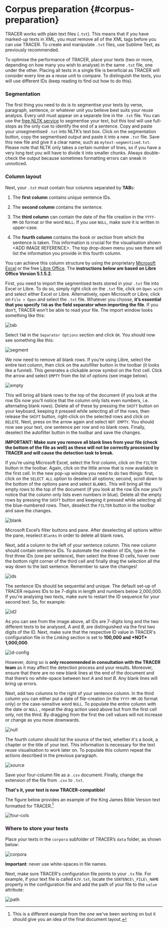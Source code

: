 # Corpus preparation {#corpus-preparation}

TRACER works with plain text files \(`.txt`\). This means that if you have marked-up texts in XML, you must remove all of the XML tags before you can use TRACER. To create and manipulate `.txt` files, use Sublime Text, as previously recommended.

To optimise the performance of TRACER, place your texts \(two or more, depending on how many you wish to analyse\) in the same `.txt` file, one under the other. Placing all texts in a single file is beneficial as TRACER will consider every line as a reuse unit to compare. To distinguish the texts, you will use different IDs \(keep reading to find out how to do this\).

### Segmentation

The first thing you need to do is to segmentise your texts by verse, paragraph, sentence, or whatever unit you believe best suits your reuse analysis. Every unit must appear on a separate line in the `.txt` file. You can use the [free NLTK service](http://textanalysisonline.com/nltk-sentence-segmentation) to segmentise your text, but this tool will use full-stops as the only cue to identify the end of a sentence. Copy and paste your unsegmentised `.txt` into NLTK’s text box. Click on the segmentation button, copy the segmentised output and paste it into a new `.txt` file. Save this new file and give it a clear name, such as `mytext-segmentised.txt`. Please note that NLTK only takes a certain number of lines, so if you have a very long text you will have to divide it into smaller chunks. Always double-check the output because sometimes formatting errors can sneak in unnoticed.

### Column layout

Next, your `.txt` must contain four columns separated by **TAB**s:

1. The **first column** contains unique sentence IDs.
2. The **second column** contains the sentence.

3. The **third column** can contain the date of the file creation in the `YYYY-MM-DD` format or the word `NULL`. If you use `NULL`, make sure it is written in upper-case.

4. The **fourth column** contains the book or section from which the sentence is taken. This information is crucial for the visualisation shown &lt;ADD IMAGE REFERENCE&gt;. The top drop-down menu you see there will list the information you provide in this fourth column.

You can achieve this column structure by using the proprietary [Microsoft Excel](https://products.office.com/en/excel) or the free [Libre Office](https://www.libreoffice.org/download/libreoffice-fresh/). The **instructions below are based on Libre Office Version 5.1.5.2**.

First, you need to import the segmentised texts stored in your `.txt` file into Excel or Libre. To do so, simply right click on the `.txt` file, click on `Open with` and select either Excel or Libre. Alternatively, open Microsoft or Libre, click on `File > Open` and select the `.txt` file. Whatever you choose, **it’s essential that you specify **`TAB`** as the field separator when importing the file**. If you don’t, TRACER won’t be able to read your file. The import window looks something like this:

![tab](/assets/libre-tab.png "Libre file import window. Select TAB as the field separator.")

Select `TAB` in the `Separator Options` section and click `OK`. You should now see something like this:

![segment](/assets/libre.png "How a segmentised text first appears in Libre Office.")

We now need to remove all blank rows. If you’re using Libre, select the entire text column, then click on the autofilter button in the toolbar \(it looks like a funnel\). This generates a clickable arrow symbol on the first cell. Click the arrow and select `EMPTY` from the list of options \(see image below\).

![empty](/assets/librefilter.png "Select all empty lines in the file.")

This will bring all blank rows to the top of the document \(if you look at the row IDs now you’ll notice that the column only lists even numbers, i.e. alternating blank rows\). Delete all of these by pressing the `SHIFT` button on your keyboard, keeping it pressed while selecting all of the rows, then release the `SHIFT` button, right-click on the selected rows and click on `DELETE`. Next, press on the arrow again and select `NOT EMPTY`. You should now see your text, one sentence per row and no blank rows. Finally, deselect the autofilter button in the toolbar and save the changes.

**IMPORTANT: Make sure you remove all blank lines from your file \(check the bottom of the file as well\) as these will not be correctly processed by TRACER and will cause the detection task to break.**

If you’re using Microsoft Excel, select the first column, click on the `FILTER` button in the toolbar. Again, click on the little arrow that is now available in the first cell. In the new pop-up window you need to do two things: first, click on the `SELECT ALL` option to deselect all options; second, scroll down to the bottom of the options pane and select `BLANKS`. This will bring all the empty rows to the top of the document \(if you look at the row IDs now you’ll notice that the column only lists even numbers in blue\). Delete all the empty rows by pressing the `SHIFT` button and keeping it pressed while selecting all the blue-numbered rows. Then, deselect the `FILTER` button in the toolbar and save the changes.

![blank](/assets/excel_filter_blanks.png "Select all blank lines in the file.")

Microsoft Excel’s filter buttons and pane. After deselecting all options within the pane, reselect `Blanks` in order to delete all blank rows.

Next, add a column to the left of your sentence column. This new column should contain sentence IDs. To automate the creation of IDs, type in the first three IDs \(one per sentence\), then select the three ID cells, hover over the bottom right corner of the third cell and finally drag the selection all the way down to the last sentence. Remember to save the changes!

![ids](/assets/ID-column.png "The first three IDs are typed in manually. The rest are automatically generated by dragging the selection to the last sentence in the document. To drag, grab the bottom-right corner of the third cell in the ID column.")

The sentence IDs should be sequential and unique. The default set-up of TRACER requires IDs to be 7-digits in length and numbers below 2,000,000. If you're analysing two texts, make sure to restart the ID sequence for your second text. So, for example:

![id2](/assets/id-2.png "Required segment ID formatting. Texts to be analysed are told apart by the first two digits in the ID.")

As you can see from the image above, all IDs are 7-digits long and the two different texts to be analysed, _A_ and _B_, are distinguished via the first two digits of the ID. Next, make sure that the respective ID value in TRACER's configuration file in the _Linking_ section is set to **100,000 and \*NOT\* 1,000,000**.

![id-config](/assets/ids-config-file.png "The value of the intWorkNumbering property is set by default to 1,000,000. This can be changed to accommodate different ID schemes.")

However, doing so is **only recommended in consultation with the TRACER team** as it may affect the detection process and your results. Moreover, ensure that there are no new blank lines at the end of the document and that there’s no white-space between _text A_ and _text B_. Any blank lines will bring up errors.

Next, add two columns to the right of your sentence column. In the third column you can either put a date of file-creation \(in the `YYYY-MM-DD` format only\) or the case-sensitive word `NULL`. To populate the entire column with the date or `NULL` , repeat the drag action used above but from the first cell only, not the third. By dragging from the first the cell values will not increase or change as you move downwards.

![null](/assets/null-column.png "For the third column, in the first cell type either NULL or a date in the YYYY-MM-DD format and apply the changes to the entire column by dragging the contents of the first cell all the way down to the last data cell in the document.")

The fourth column should list the source of the text, whether it's a book, a chapter or the title of your text. This information is necessary for the text reuse visualisation to work later on. To populate this column repeat the actions described in the previous paragraph.

![source](/assets/source-column.png "For the fourth column, in the first cell type the text source and apply the changes to the entire column by dragging the contents of the first cell all the way down to the last data cell in the document.")

Save your four-column file as a `.csv` document. Finally, change the extension of the file from `.csv` to `.txt`.

**That's it, your text is now TRACER-compatible!**

The figure below provides an example of the King James Bible Version text formatted for TRACER.[^1]

![four-cols](/assets/four-columns.png "The King James Bible text formatted into four columns, as per TRACER’s requirements. The columns, from left to right, are: Unique ID, Bible verse, Creation date, Source. This file was opened with Sublime text editor.")

### Where to store your texts

Place your texts in the `corpora` subfolder of TRACER’s `data` folder, as shown below:

![corpora](/assets/corpora.png "Structure of the TRACER folder in the Mac Finder view. Deposit your .txt file in a new folder under data &amp;gt; corpora")

**Important**: never use white-spaces in file names.

Next, make sure TRACER's configuration file points to your `.tx` file. For example, if your text file is called `KJV.txt`, locate the `SENTENCE\_FILE\_NAME` property in the configuration file and add the path of your file to the `value` attribute: 

![path](/assets/path.png "The path to your .txt file must be specified in the tracer_config.xml file in the SENTENCE_FILE_NAME property.")

[^1]: This is a different example from the one we've been working on but it should give you an idea of the final document layout.

